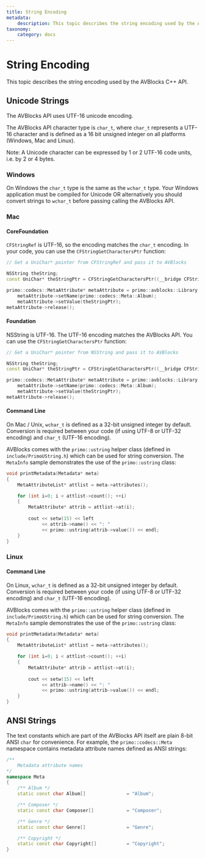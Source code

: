 ```yaml
---
title: String Encoding
metadata:
    description: This topic describes the string encoding used by the AVBlocks C and C++ APIs.
taxonomy:
    category: docs
---
```


# String Encoding

This topic describes the string encoding used by the AVBlocks C++ API.

## Unicode Strings

The AVBlocks API uses UTF-16 unicode encoding.

The AVBlocks API character type is `char_t`, where `char_t` represents a UTF-16 character and is defined as a 16 bit unsigned integer on all platforms (Windows, Mac and Linux).

Note: A Unicode character can be expressed by 1 or 2 UTF-16 code units, i.e. by 2 or 4 bytes.

### Windows

On Windows the `char_t` type is the same as the `wchar_t` type. Your Windows application must be compiled for Unicode OR alternatively you should convert strings to `wchar_t` before passing calling the AVBlocks API.

### Mac

#### CoreFoundation

`CFStringRef` is UTF-16, so the encoding matches the `char_t` encoding. In your code, you can use the `CFStringGetCharactersPtr` function:

``` cpp
// Get a UniChar* pointer from CFStringRef and pass it to AVBlocks

NSString theString;
const UniChar* theStringPtr = CFStringGetCharactersPtr((__bridge CFStringRef) theString);

primo::codecs::MetaAttribute* metaAttribute = primo::avblocks::Library::createMetaAttribute();
    metaAttribute->setName(primo::codecs::Meta::Album);
    metaAttribute->setValue(theStringPtr); 
metaAttribute->release();
```

#### Foundation

NSString is UTF-16. The UTF-16 encoding matches the AVBlocks API. You can use the `CFStringGetCharactersPtr` function:

``` cpp
// Get a UniChar* pointer from NSString and pass it to AVBlocks

NSString theString;
const UniChar* theStringPtr = CFStringGetCharactersPtr((__bridge CFStringRef) theString);

primo::codecs::MetaAttribute* metaAttribute = primo::avblocks::Library::createMetaAttribute();
    metaAttribute->setName(primo::codecs::Meta::Album);
    metaAttribute->setValue(theStringPtr); 
metaAttribute->release();
```

#### Command Line

On Mac / Unix, `wchar_t` is defined as a 32-bit unsigned integer by default. Conversion is required between your code (if using UTF-8 or UTF-32 encoding)  and `char_t` (UTF-16 encoding). 

AVBlocks comes with the `primo::ustring` helper class (defined in `include/PrimoUString.h`) which can be used for string conversion. The `MetaInfo` sample demonstrates the use of the `primo::ustring` class:

``` cpp
void printMetadata(Metadata* meta)
{
    MetaAttributeList* attlist = meta->attributes();

    for (int i=0; i < attlist->count(); ++i)
    {
        MetaAttribute* attrib = attlist->at(i);
        
        cout << setw(15) << left 
             << attrib->name() << ": " 
             << primo::ustring(attrib->value()) << endl;
    }
}
```

### Linux

#### Command Line

On Linux, `wchar_t` is defined as a 32-bit unsigned integer by default. Conversion is required between your code (if using UTF-8 or UTF-32 encoding) and `char_t` (UTF-16 encoding). 

AVBlocks comes with the `primo::ustring` helper class (defined in `include/PrimoUString.h`) which can be used for string conversion. The `MetaInfo` sample demonstrates the use of the `primo::ustring` class:

``` cpp
void printMetadata(Metadata* meta)
{
    MetaAttributeList* attlist = meta->attributes();

    for (int i=0; i < attlist->count(); ++i)
    {
        MetaAttribute* attrib = attlist->at(i);
        
        cout << setw(15) << left 
             << attrib->name() << ": " 
             << primo::ustring(attrib->value()) << endl;
    }
}
```

## ANSI Strings

The text constants which are part of the AVBlocks API itself are plain 8-bit ANSI `char` for convenience. For example, the `primo::codecs::Meta` namespace contains metadata attribute names defined as ANSI strings:    

``` cpp
/**
    Metadata attribute names
*/
namespace Meta
{
    /** Album */
    static const char Album[]				= "Album";

    /** Composer */
    static const char Composer[]			= "Composer";

    /** Genre */
    static const char Genre[]				= "Genre";

    /** Copyright */
    static const char Copyright[]			= "Copyright";
}
```

